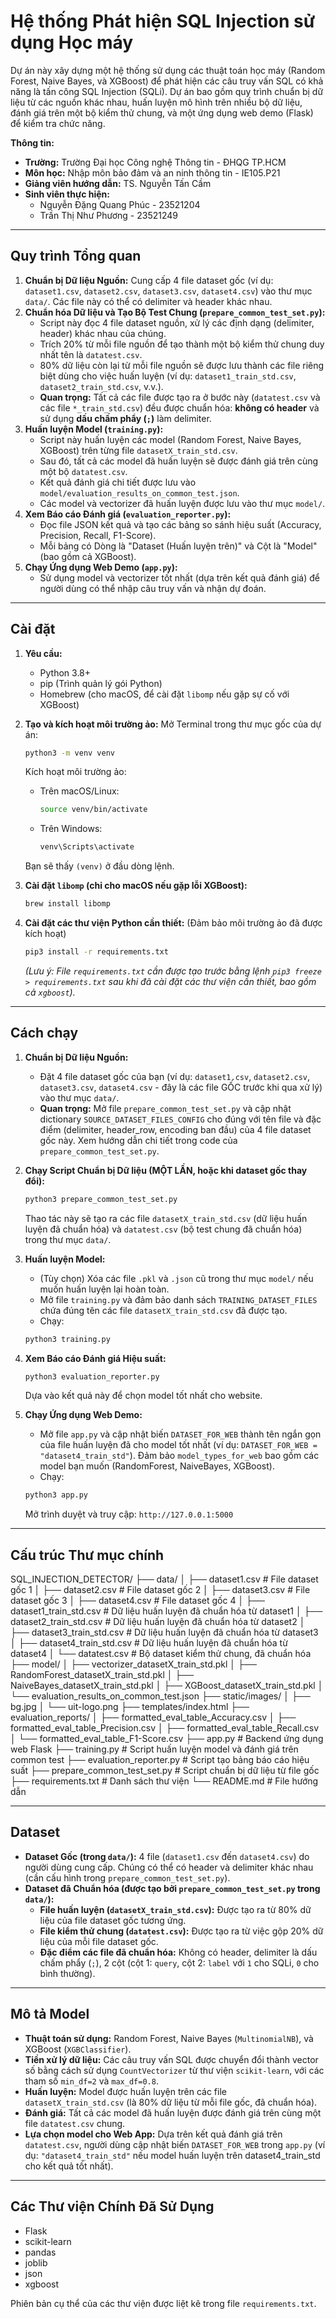 # Hệ thống Phát hiện SQL Injection sử dụng Học máy

Dự án này xây dựng một hệ thống sử dụng các thuật toán học máy (Random Forest, Naive Bayes, và XGBoost) để phát hiện các câu truy vấn SQL có khả năng là tấn công SQL Injection (SQLi). Dự án bao gồm quy trình chuẩn bị dữ liệu từ các nguồn khác nhau, huấn luyện mô hình trên nhiều bộ dữ liệu, đánh giá trên một bộ kiểm thử chung, và một ứng dụng web demo (Flask) để kiểm tra chức năng.

**Thông tin:**
* **Trường:** Trường Đại học Công nghệ Thông tin - ĐHQG TP.HCM
* **Môn học:** Nhập môn bảo đảm và an ninh thông tin - IE105.P21
* **Giảng viên hướng dẫn:** TS. Nguyễn Tấn Cầm
* **Sinh viên thực hiện:**
    * Nguyễn Đặng Quang Phúc - 23521204
    * Trần Thị Như Phương - 23521249

---

## Quy trình Tổng quan

1.  **Chuẩn bị Dữ liệu Nguồn:** Cung cấp 4 file dataset gốc (ví dụ: `dataset1.csv`, `dataset2.csv`, `dataset3.csv`, `dataset4.csv`) vào thư mục `data/`. Các file này có thể có delimiter và header khác nhau.
2.  **Chuẩn hóa Dữ liệu và Tạo Bộ Test Chung (`prepare_common_test_set.py`):**
    * Script này đọc 4 file dataset nguồn, xử lý các định dạng (delimiter, header) khác nhau của chúng.
    * Trích 20% từ mỗi file nguồn để tạo thành một bộ kiểm thử chung duy nhất tên là `datatest.csv`.
    * 80% dữ liệu còn lại từ mỗi file nguồn sẽ được lưu thành các file riêng biệt dùng cho việc huấn luyện (ví dụ: `dataset1_train_std.csv`, `dataset2_train_std.csv`, v.v.).
    * **Quan trọng:** Tất cả các file được tạo ra ở bước này (`datatest.csv` và các file `*_train_std.csv`) đều được chuẩn hóa: **không có header** và sử dụng **dấu chấm phẩy (`;`)** làm delimiter.
3.  **Huấn luyện Model (`training.py`):**
    * Script này huấn luyện các model (Random Forest, Naive Bayes, XGBoost) trên từng file `datasetX_train_std.csv`.
    * Sau đó, tất cả các model đã huấn luyện sẽ được đánh giá trên cùng một bộ `datatest.csv`.
    * Kết quả đánh giá chi tiết được lưu vào `model/evaluation_results_on_common_test.json`.
    * Các model và vectorizer đã huấn luyện được lưu vào thư mục `model/`.
4.  **Xem Báo cáo Đánh giá (`evaluation_reporter.py`):**
    * Đọc file JSON kết quả và tạo các bảng so sánh hiệu suất (Accuracy, Precision, Recall, F1-Score).
    * Mỗi bảng có Dòng là "Dataset (Huấn luyện trên)" và Cột là "Model" (bao gồm cả XGBoost).
5.  **Chạy Ứng dụng Web Demo (`app.py`):**
    * Sử dụng model và vectorizer tốt nhất (dựa trên kết quả đánh giá) để người dùng có thể nhập câu truy vấn và nhận dự đoán.

---

## Cài đặt

1.  **Yêu cầu:**
    * Python 3.8+
    * pip (Trình quản lý gói Python)
    * Homebrew (cho macOS, để cài đặt `libomp` nếu gặp sự cố với XGBoost)

2.  **Tạo và kích hoạt môi trường ảo:**
    Mở Terminal trong thư mục gốc của dự án:
    ```bash
    python3 -m venv venv
    ```
    Kích hoạt môi trường ảo:
    * Trên macOS/Linux:
        ```bash
        source venv/bin/activate
        ```
    * Trên Windows:
        ```bash
        venv\Scripts\activate
        ```
    Bạn sẽ thấy `(venv)` ở đầu dòng lệnh.

3.  **Cài đặt `libomp` (chỉ cho macOS nếu gặp lỗi XGBoost):**
    ```bash
    brew install libomp
    ```

4.  **Cài đặt các thư viện Python cần thiết:**
    (Đảm bảo môi trường ảo đã được kích hoạt)
    ```bash
    pip3 install -r requirements.txt
    ```
    *(Lưu ý: File `requirements.txt` cần được tạo trước bằng lệnh `pip3 freeze > requirements.txt` sau khi đã cài đặt các thư viện cần thiết, bao gồm cả `xgboost`).*

---

## Cách chạy

1.  **Chuẩn bị Dữ liệu Nguồn:**
    * Đặt 4 file dataset gốc của bạn (ví dụ: `dataset1.csv`, `dataset2.csv`, `dataset3.csv`, `dataset4.csv` - đây là các file GỐC trước khi qua xử lý) vào thư mục `data/`.
    * **Quan trọng:** Mở file `prepare_common_test_set.py` và cập nhật dictionary `SOURCE_DATASET_FILES_CONFIG` cho đúng với tên file và đặc điểm (delimiter, header\_row, encoding ban đầu) của 4 file dataset gốc này. Xem hướng dẫn chi tiết trong code của `prepare_common_test_set.py`.

2.  **Chạy Script Chuẩn bị Dữ liệu (MỘT LẦN, hoặc khi dataset gốc thay đổi):**
    ```bash
    python3 prepare_common_test_set.py
    ```
    Thao tác này sẽ tạo ra các file `datasetX_train_std.csv` (dữ liệu huấn luyện đã chuẩn hóa) và `datatest.csv` (bộ test chung đã chuẩn hóa) trong thư mục `data/`.

3.  **Huấn luyện Model:**
    * (Tùy chọn) Xóa các file `.pkl` và `.json` cũ trong thư mục `model/` nếu muốn huấn luyện lại hoàn toàn.
    * Mở file `training.py` và đảm bảo danh sách `TRAINING_DATASET_FILES` chứa đúng tên các file `datasetX_train_std.csv` đã được tạo.
    * Chạy:
    ```bash
    python3 training.py
    ```

4.  **Xem Báo cáo Đánh giá Hiệu suất:**
    ```bash
    python3 evaluation_reporter.py
    ```
    Dựa vào kết quả này để chọn model tốt nhất cho website.

5.  **Chạy Ứng dụng Web Demo:**
    * Mở file `app.py` và cập nhật biến `DATASET_FOR_WEB` thành tên ngắn gọn của file huấn luyện đã cho model tốt nhất (ví dụ: `DATASET_FOR_WEB = "dataset4_train_std"`). Đảm bảo `model_types_for_web` bao gồm các model bạn muốn (RandomForest, NaiveBayes, XGBoost).
    * Chạy:
    ```bash
    python3 app.py
    ```
    Mở trình duyệt và truy cập: `http://127.0.0.1:5000`

---

## Cấu trúc Thư mục chính

SQL_INJECTION_DETECTOR/
├── data/
│   ├── dataset1.csv                     # File dataset gốc 1
│   ├── dataset2.csv                     # File dataset gốc 2
│   ├── dataset3.csv                     # File dataset gốc 3
│   ├── dataset4.csv                     # File dataset gốc 4
│   ├── dataset1_train_std.csv           # Dữ liệu huấn luyện đã chuẩn hóa từ dataset1
│   ├── dataset2_train_std.csv           # Dữ liệu huấn luyện đã chuẩn hóa từ dataset2
│   ├── dataset3_train_std.csv           # Dữ liệu huấn luyện đã chuẩn hóa từ dataset3
│   ├── dataset4_train_std.csv           # Dữ liệu huấn luyện đã chuẩn hóa từ dataset4
│   └── datatest.csv                     # Bộ dataset kiểm thử chung, đã chuẩn hóa
├── model/
│   ├── vectorizer_datasetX_train_std.pkl
│   ├── RandomForest_datasetX_train_std.pkl
│   ├── NaiveBayes_datasetX_train_std.pkl
│   ├── XGBoost_datasetX_train_std.pkl
│   └── evaluation_results_on_common_test.json
├── static/images/
│   ├── bg.jpg
│   └── uit-logo.png
├── templates/index.html
├── evaluation_reports/
│   ├── formatted_eval_table_Accuracy.csv
│   ├── formatted_eval_table_Precision.csv
│   ├── formatted_eval_table_Recall.csv
│   └── formatted_eval_table_F1-Score.csv
├── app.py                     # Backend ứng dụng web Flask
├── training.py                # Script huấn luyện model và đánh giá trên common test
├── evaluation_reporter.py     # Script tạo bảng báo cáo hiệu suất
├── prepare_common_test_set.py # Script chuẩn bị dữ liệu từ file gốc
├── requirements.txt           # Danh sách thư viện 
└── README.md                  # File hướng dẫn

---

## Dataset

* **Dataset Gốc (trong `data/`):** 4 file (`dataset1.csv` đến `dataset4.csv`) do người dùng cung cấp. Chúng có thể có header và delimiter khác nhau (cần cấu hình trong `prepare_common_test_set.py`).
* **Dataset đã Chuẩn hóa (được tạo bởi `prepare_common_test_set.py` trong `data/`):**
    * **File huấn luyện (`datasetX_train_std.csv`):** Được tạo ra từ 80% dữ liệu của file dataset gốc tương ứng.
    * **File kiểm thử chung (`datatest.csv`):** Được tạo ra từ việc gộp 20% dữ liệu của mỗi file dataset gốc.
    * **Đặc điểm các file đã chuẩn hóa:** Không có header, delimiter là dấu chấm phẩy (`;`), 2 cột (cột 1: `query`, cột 2: `label` với `1` cho SQLi, `0` cho bình thường).

---

## Mô tả Model

* **Thuật toán sử dụng:** Random Forest, Naive Bayes (`MultinomialNB`), và XGBoost (`XGBClassifier`).
* **Tiền xử lý dữ liệu:** Các câu truy vấn SQL được chuyển đổi thành vector số bằng cách sử dụng `CountVectorizer` từ thư viện `scikit-learn`, với các tham số `min_df=2` và `max_df=0.8`.
* **Huấn luyện:** Model được huấn luyện trên các file `datasetX_train_std.csv` (là 80% dữ liệu từ mỗi file gốc, đã chuẩn hóa).
* **Đánh giá:** Tất cả các model đã huấn luyện được đánh giá trên cùng một file `datatest.csv` chung.
* **Lựa chọn model cho Web App:** Dựa trên kết quả đánh giá trên `datatest.csv`, người dùng cập nhật biến `DATASET_FOR_WEB` trong `app.py` (ví dụ: `"dataset4_train_std"` nếu model huấn luyện trên dataset4_train_std cho kết quả tốt nhất).

---

## Các Thư viện Chính Đã Sử Dụng

* Flask
* scikit-learn
* pandas
* joblib
* json
* xgboost

Phiên bản cụ thể của các thư viện được liệt kê trong file `requirements.txt`.